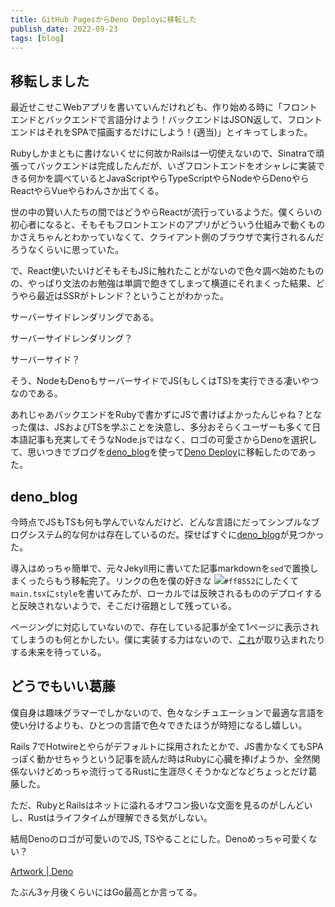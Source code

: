 ```yaml
---
title: GitHub PagesからDeno Deployに移転した
publish_date: 2022-09-23
tags: [blog]
---
```


 ## 移転しました

最近せこせこWebアプリを書いていんだけれども、作り始める時に「フロントエンドとバックエンドで言語分けよう！バックエンドはJSON返して、フロントエンドはそれをSPAで描画するだけにしよう！(適当)」とイキってしまった。

Rubyしかまともに書けないくせに何故かRailsは一切使えないので、Sinatraで頑張ってバックエンドは完成したんだが、いざフロントエンドをオシャレに実装できる何かを調べているとJavaScriptやらTypeScriptやらNodeやらDenoやらReactやらVueやらわんさか出てくる。

世の中の賢い人たちの間ではどうやらReactが流行っているようだ。僕くらいの初心者になると、そもそもフロントエンドのアプリがどういう仕組みで動くものかさえちゃんとわかっていなくて、クライアント側のブラウザで実行されるんだろうなくらいに思っていた。

で、React使いたいけどそもそもJSに触れたことがないので色々調べ始めたものの、やっぱり文法のお勉強は単調で飽きてしまって横道にそれまくった結果、どうやら最近はSSRがトレンド？ということがわかった。

サーバーサイドレンダリングである。

サーバーサイドレンダリング？

サーバーサイド？

そう、NodeもDenoもサーバーサイドでJS(もしくはTS)を実行できる凄いやつなのである。

あれじゃあバックエンドをRubyで書かずにJSで書けばよかったんじゃね？となった僕は、JSおよびTSを学ぶことを決意し、多分おそらくユーザーも多くて日本語記事も充実してそうなNode.jsではなく、ロゴの可愛さからDenoを選択して、思いつきでブログを[deno_blog](https://github.com/denoland/deno_blog)を使って[Deno Deploy](https://deno.coml)に移転したのであった。

## deno_blog

今時点でJSもTSも何も学んでいなんだけど、どんな言語にだってシンプルなブログシステム的な何かは存在しているのだ。探せばすぐに[deno_blog](https://github.com/denoland/deno_blog)が見つかった。

導入はめっちゃ簡単で、元々Jekyll用に書いてた記事markdownを`sed`で置換しまくったらもう移転完了。リンクの色を僕の好きな ![](https://via.placeholder.com/16/ff8552/FFFFFF/?text=%20)`#ff8552`にしたくて`main.tsx`に`style`を書いてみたが、ローカルでは反映されるもののデプロイすると反映されないようで、そこだけ宿題として残っている。

ページングに対応していないので、存在している記事が全て1ページに表示されてしまうのも何とかしたい。僕に実装する力はないので、[これ](https://github.com/denoland/deno_blog/pull/73)が取り込まれたりする未来を待っている。

## どうでもいい葛藤

僕自身は趣味グラマーでしかないので、色々なシチュエーションで最適な言語を使い分けるよりも、ひとつの言語で色々できたほうが時短になるし嬉しい。

Rails 7でHotwireとやらがデフォルトに採用されたとかで、JS書かなくてもSPAっぽく動かせちゃうという記事を読んだ時はRubyに心臓を捧げようか、全然関係ないけどめっちゃ流行ってるRustに生涯尽くそうかなどなどちょっとだけ葛藤した。

ただ、RubyとRailsはネットに溢れるオワコン扱いな文面を見るのがしんどいし、Rustはライフタイムが理解できる気がしない。

結局Denoのロゴが可愛いのでJS, TSやることにした。Denoめっちゃ可愛くない？

[Artwork | Deno](https://deno.land/artwork)

たぶん3ヶ月後くらいにはGo最高とか言ってる。
